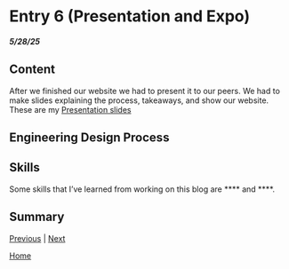 # Entry 6 (Presentation and Expo)
##### 5/28/25

## Content 
After we finished our website we had to present it to our peers. We had to make slides explaining the process, takeaways, and show our website. These are my [Presentation slides](https://docs.google.com/presentation/d/1s_hvhWMDXesKM_DZc7V6YuKIWfaHbFl2Gi1GlfiisEk/edit?slide=id.p#slide=id.p)


## Engineering Design Process

## Skills
Some skills that I’ve learned from working on this blog are **** and ****.

## Summary 
[Previous](entry05.md) | [Next](entry07.md)

[Home](../README.md)
